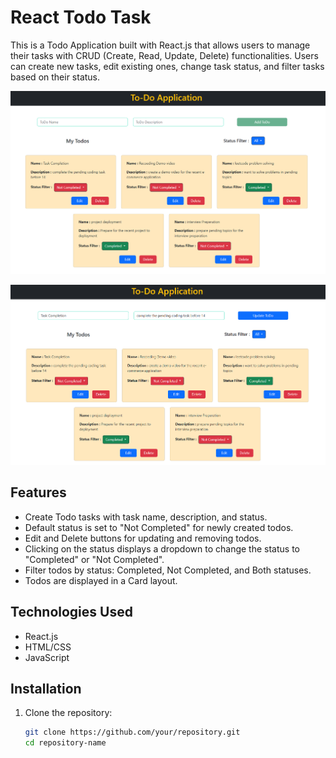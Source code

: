 # React Todo Task

This is a Todo Application built with React.js that allows users to manage their tasks with CRUD (Create, Read, Update, Delete) functionalities. Users can create new tasks, edit existing ones, change task status, and filter tasks based on their status.

![Todo App Edit Preview](public/Images/Demo-1.png)

![Todo App Edit Preview](public/Images/Demo-2.png)

## Features

- Create Todo tasks with task name, description, and status.
- Default status is set to "Not Completed" for newly created todos.
- Edit and Delete buttons for updating and removing todos.
- Clicking on the status displays a dropdown to change the status to "Completed" or "Not Completed".
- Filter todos by status: Completed, Not Completed, and Both statuses.
- Todos are displayed in a Card layout.

## Technologies Used

- React.js
- HTML/CSS
- JavaScript

## Installation

1. Clone the repository:
   ```bash
   git clone https://github.com/your/repository.git
   cd repository-name
